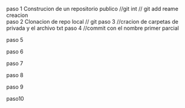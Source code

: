 paso 1
Construcion de un repositorio publico 
//git int
// git add reame creacion  
paso 2
Clonacion de repo local 
// git 
paso 3
//cracion de carpetas de privada y el archivo txt
paso 4
//commit con el nombre primer parcial

paso 5

paso 6

paso 7

paso 8

paso 9

paso10